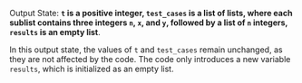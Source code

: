 Output State: **`t` is a positive integer, `test_cases` is a list of lists, where each sublist contains three integers `n`, `x`, and `y`, followed by a list of `n` integers, `results` is an empty list**.

In this output state, the values of `t` and `test_cases` remain unchanged, as they are not affected by the code. The code only introduces a new variable `results`, which is initialized as an empty list.